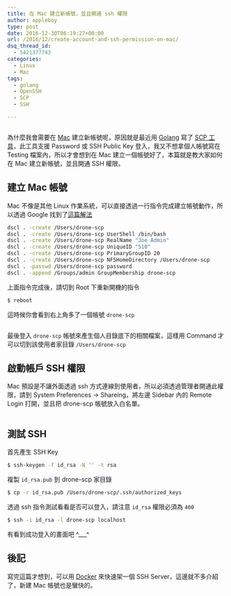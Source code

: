 ```yaml
---
title: 在 Mac 建立新帳號，並且開通 ssh 權限
author: appleboy
type: post
date: 2016-12-30T06:19:27+00:00
url: /2016/12/create-account-and-ssh-permission-on-mac/
dsq_thread_id:
  - 5421377743
categories:
  - Linux
  - Mac
tags:
  - golang
  - OpenSSH
  - SCP
  - SSH

---
```

[<img src="https://i1.wp.com/live.staticflickr.com/397/31822815762_fea6b2c9f4_c.jpg?w=840&#038;ssl=1" alt="" data-recalc-dims="1" />][1]

為什麼我會需要在 [Mac][2] 建立新帳號呢，原因就是最近用 [Golang][3] 寫了 [SCP 工具][4]，此工具支援 Password 或 SSH Public Key 登入，我又不想拿個人帳號寫在 Testing 檔案內，所以才會想到在 Mac 建立一個帳號好了，本篇就是教大家如何在 Mac 建立新帳號，並且開通 SSH 權限。

<!--more-->

## 建立 Mac 帳號

Mac 不像是其他 Linux 作業系統，可以直接透過一行指令完成建立帳號動作，所以透過 Google 找到了[這篇解法][5]

```bash
dscl . -create /Users/drone-scp
dscl . -create /Users/drone-scp UserShell /bin/bash
dscl . -create /Users/drone-scp RealName "Joe Admin" 
dscl . -create /Users/drone-scp UniqueID "510"
dscl . -create /Users/drone-scp PrimaryGroupID 20
dscl . -create /Users/drone-scp NFSHomeDirectory /Users/drone-scp
dscl . -passwd /Users/drone-scp password 
dscl . -append /Groups/admin GroupMembership drone-scp
```

上面指令完成後，請切到 Root 下重新開機的指令

```bash
$ reboot
```

這時候你會看到右上角多了一個帳號 `drone-scp`

[<img src="https://i2.wp.com/c2.staticflickr.com/6/5612/31937111666_fd0411ee7e_o.png?w=840&#038;ssl=1" alt="" data-recalc-dims="1" />][6]

最後登入 `drone-scp` 帳號來產生個人目錄底下的相關檔案，這樣用 Command 才可以切到該使用者家目錄 `/Users/drone-scp`

## 啟動帳戶 SSH 權限

Mac 預設是不讓外面透過 ssh 方式連線到使用者，所以必須透過管理者開通此權限，請到 System Preferences -> Shareing，將左邊 Sidebar 內的 Remote Login 打開，並且把 drone-scp 帳號放入白名單。

[<img src="https://i1.wp.com/live.staticflickr.com/602/31600688480_6dfebd5932_c.jpg?w=840&#038;ssl=1" alt="" data-recalc-dims="1" />][7]

## 測試 SSH

首先產生 SSH Key

```bash
$ ssh-keygen -f id_rsa -N '' -t rsa
```

複製 `id_rsa.pub` 到 drone-scp 家目錄

```bash
$ cp -r id_rsa.pub /Users/drone-scp/.ssh/authorized_keys
```

透過 ssh 指令測試看看是否可以登入，請注意 `id_rsa` 權限必須為 `400`

```bash
$ ssh -i id_rsa -l drone-scp localhost
```

有看到成功登入的畫面吧 ^\___^

## 後記

寫完這篇才想到，可以用 [Docker][8] 來快速架一個 SSH Server，這邊就不多介紹了，新建 Mac 帳號也是蠻快的。

 [1]: https://i1.wp.com/live.staticflickr.com/397/31822815762_fea6b2c9f4_c.jpg?ssl=1
 [2]: http://www.apple.com/tw/mac/
 [3]: https://golang.org/
 [4]: https://github.com/appleboy/drone-scp
 [5]: http://apple.stackexchange.com/questions/226073/how-do-i-create-user-accounts-from-the-terminal-in-mac-os-x-10-11
 [6]: https://i2.wp.com/c2.staticflickr.com/6/5612/31937111666_fd0411ee7e_o.png?ssl=1
 [7]: https://i1.wp.com/live.staticflickr.com/602/31600688480_6dfebd5932_c.jpg?ssl=1
 [8]: https://www.docker.com/
